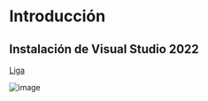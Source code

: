 # Introducción

## Instalación de Visual Studio 2022

[Liga](https://github.com/user-attachments/assets/4729af51-2ddc-4a66-9a60-c44b5533b3d9)


![image](https://github.com/user-attachments/assets/26b7fc2e-416c-4fb5-8df0-35c8f4bdc030)




